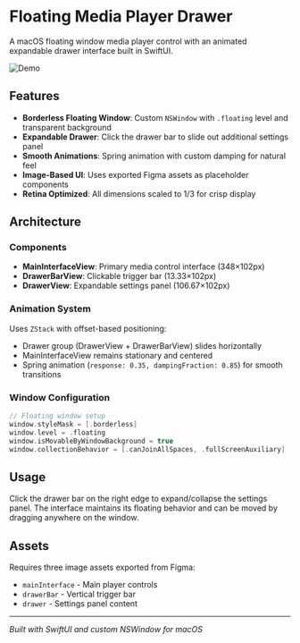 # Floating Media Player Drawer

A macOS floating window media player control with an animated expandable drawer interface built in SwiftUI.

![Demo](demo.gif)

## Features

- **Borderless Floating Window**: Custom `NSWindow` with `.floating` level and transparent background
- **Expandable Drawer**: Click the drawer bar to slide out additional settings panel
- **Smooth Animations**: Spring animation with custom damping for natural feel
- **Image-Based UI**: Uses exported Figma assets as placeholder components
- **Retina Optimized**: All dimensions scaled to 1/3 for crisp display

## Architecture

### Components

- **MainInterfaceView**: Primary media control interface (348×102px)
- **DrawerBarView**: Clickable trigger bar (13.33×102px) 
- **DrawerView**: Expandable settings panel (106.67×102px)

### Animation System

Uses `ZStack` with offset-based positioning:
- Drawer group (DrawerView + DrawerBarView) slides horizontally
- MainInterfaceView remains stationary and centered
- Spring animation (`response: 0.35, dampingFraction: 0.85`) for smooth transitions

### Window Configuration

```swift
// Floating window setup
window.styleMask = [.borderless]
window.level = .floating
window.isMovableByWindowBackground = true
window.collectionBehavior = [.canJoinAllSpaces, .fullScreenAuxiliary]
```

## Usage

Click the drawer bar on the right edge to expand/collapse the settings panel. The interface maintains its floating behavior and can be moved by dragging anywhere on the window.

## Assets

Requires three image assets exported from Figma:
- `mainInterface` - Main player controls
- `drawerBar` - Vertical trigger bar  
- `drawer` - Settings panel content

---
*Built with SwiftUI and custom NSWindow for macOS*